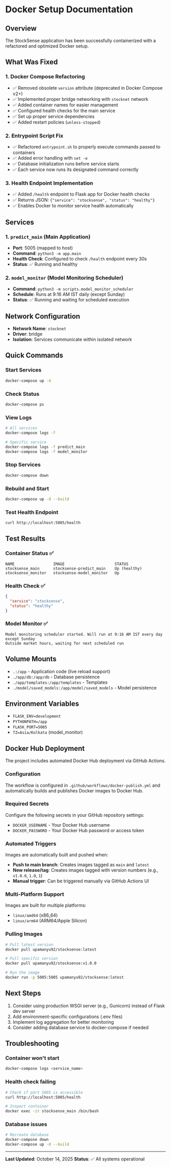 # Docker Setup Documentation

## Overview

The StockSense application has been successfully containerized with a refactored and optimized Docker setup.

## What Was Fixed

### 1. **Docker Compose Refactoring**

- ✅ Removed obsolete `version` attribute (deprecated in Docker Compose v2+)
- ✅ Implemented proper bridge networking with `stocknet` network
- ✅ Added container names for easier management
- ✅ Configured health checks for the main service
- ✅ Set up proper service dependencies
- ✅ Added restart policies (`unless-stopped`)

### 2. **Entrypoint Script Fix**

- ✅ Refactored `entrypoint.sh` to properly execute commands passed to containers
- ✅ Added error handling with `set -e`
- ✅ Database initialization runs before service starts
- ✅ Each service now runs its designated command correctly

### 3. **Health Endpoint Implementation**

- ✅ Added `/health` endpoint to Flask app for Docker health checks
- ✅ Returns JSON: `{"service": "stocksense", "status": "healthy"}`
- ✅ Enables Docker to monitor service health automatically

## Services

### 1. `predict_main` (Main Application)

- **Port**: 5005 (mapped to host)
- **Command**: `python3 -m app.main`
- **Health Check**: Configured to check `/health` endpoint every 30s
- **Status**: ✅ Running and healthy

### 2. `model_monitor` (Model Monitoring Scheduler)

- **Command**: `python3 -m scripts.model_monitor_scheduler`
- **Schedule**: Runs at 9:16 AM IST daily (except Sunday)
- **Status**: ✅ Running and waiting for scheduled execution

## Network Configuration

- **Network Name**: `stocknet`
- **Driver**: bridge
- **Isolation**: Services communicate within isolated network

## Quick Commands

### Start Services

```bash
docker-compose up -d
```

### Check Status

```bash
docker-compose ps
```

### View Logs

```bash
# All services
docker-compose logs -f

# Specific service
docker-compose logs -f predict_main
docker-compose logs -f model_monitor
```

### Stop Services

```bash
docker-compose down
```

### Rebuild and Start

```bash
docker-compose up -d --build
```

### Test Health Endpoint

```bash
curl http://localhost:5005/health
```

## Test Results

### Container Status ✅

```
NAME                 IMAGE                      STATUS
stocksense_main      stocksense-predict_main    Up (healthy)
stocksense_monitor   stocksense-model_monitor   Up
```

### Health Check ✅

```json
{
  "service": "stocksense",
  "status": "healthy"
}
```

### Model Monitor ✅

```
Model monitoring scheduler started. Will run at 9:16 AM IST every day except Sunday
Outside market hours, waiting for next scheduled run
```

## Volume Mounts

- `.:/app` - Application code (live reload support)
- `./app/db:/app/db` - Database persistence
- `./app/templates:/app/templates` - Templates
- `./model/saved_models:/app/model/saved_models` - Model persistence

## Environment Variables

- `FLASK_ENV=development`
- `PYTHONPATH=/app`
- `FLASK_PORT=5005`
- `TZ=Asia/Kolkata` (model_monitor)

## Docker Hub Deployment

The project includes automated Docker Hub deployment via GitHub Actions.

### Configuration

The workflow is configured in `.github/workflows/docker-publish.yml` and automatically builds and publishes Docker images to Docker Hub.

### Required Secrets

Configure the following secrets in your GitHub repository settings:
- `DOCKER_USERNAME` - Your Docker Hub username
- `DOCKER_PASSWORD` - Your Docker Hub password or access token

### Automated Triggers

Images are automatically built and pushed when:
- **Push to main branch**: Creates images tagged as `main` and `latest`
- **New release/tag**: Creates images tagged with version numbers (e.g., `v1.0.0`, `1.0`, `1`)
- **Manual trigger**: Can be triggered manually via GitHub Actions UI

### Multi-Platform Support

Images are built for multiple platforms:
- `linux/amd64` (x86_64)
- `linux/arm64` (ARM64/Apple Silicon)

### Pulling Images

```bash
# Pull latest version
docker pull upamanyu92/stocksense:latest

# Pull specific version
docker pull upamanyu92/stocksense:v1.0.0

# Run the image
docker run -p 5005:5005 upamanyu92/stocksense:latest
```

## Next Steps

1. Consider using production WSGI server (e.g., Gunicorn) instead of Flask dev server
2. Add environment-specific configurations (.env files)
3. Implement log aggregation for better monitoring
4. Consider adding database service to docker-compose if needed

## Troubleshooting

### Container won't start

```bash
docker-compose logs <service_name>
```

### Health check failing

```bash
# Check if port 5005 is accessible
curl http://localhost:5005/health

# Inspect container
docker exec -it stocksense_main /bin/bash
```

### Database issues

```bash
# Recreate database
docker-compose down
docker-compose up -d --build
```

---
**Last Updated**: October 14, 2025
**Status**: ✅ All systems operational

